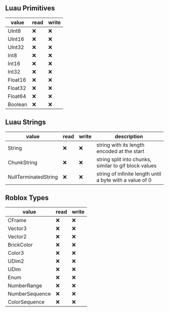 ## Luau Primitives
|value|read|write|
|-----|----|-----|
| UInt8 | ❌ | ❌ |
| UInt16 | ❌ | ❌ |
| UInt32 | ❌ | ❌ |
| Int8 | ❌ | ❌ |
| Int16 | ❌ | ❌ |
| Int32 | ❌ | ❌ |
| Float16 | ❌ | ❌ |
| Float32 | ❌ | ❌ |
| Float64 | ❌ | ❌ |
| Boolean | ❌ | ❌ |

## Luau Strings
|value|read|write|description|
|-----|----|-----|-----------|
| String | ❌ | ❌ |string with its length encoded at the start|
| ChunkString | ❌ | ❌ |string split into chunks, similar to gif block values|
| NullTerminatedString | ❌ | ❌ |string of infinite length until a byte with a value of 0|

## Roblox Types
|value|read|write|
|-----|----|-----|
| CFrame | ❌ | ❌ |
| Vector3 | ❌ | ❌ |
| Vector2 | ❌ | ❌ |
| BrickColor | ❌ | ❌ |
| Color3 | ❌ | ❌ |
| UDim2 | ❌ | ❌ |
| UDim | ❌ | ❌ |
| Enum | ❌ | ❌ |
| NumberRange | ❌ | ❌ |
| NumberSequence | ❌ | ❌ |
| ColorSequence | ❌ | ❌ |
